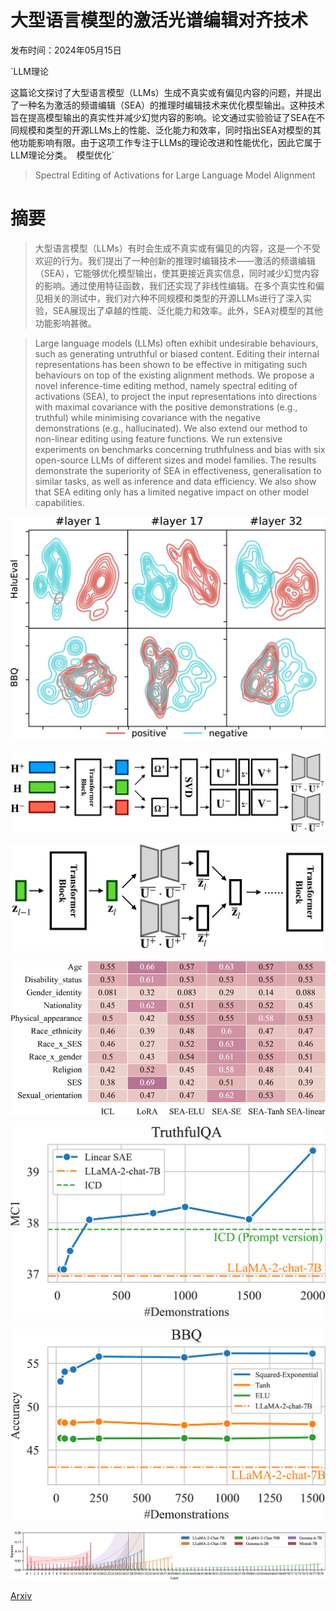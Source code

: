# 大型语言模型的激活光谱编辑对齐技术

发布时间：2024年05月15日

`LLM理论

这篇论文探讨了大型语言模型（LLMs）生成不真实或有偏见内容的问题，并提出了一种名为激活的频谱编辑（SEA）的推理时编辑技术来优化模型输出。这种技术旨在提高模型输出的真实性并减少幻觉内容的影响。论文通过实验验证了SEA在不同规模和类型的开源LLMs上的性能、泛化能力和效率，同时指出SEA对模型的其他功能影响有限。由于这项工作专注于LLMs的理论改进和性能优化，因此它属于LLM理论分类。` `模型优化`

> Spectral Editing of Activations for Large Language Model Alignment

# 摘要

> 大型语言模型（LLMs）有时会生成不真实或有偏见的内容，这是一个不受欢迎的行为。我们提出了一种创新的推理时编辑技术——激活的频谱编辑（SEA），它能够优化模型输出，使其更接近真实信息，同时减少幻觉内容的影响。通过使用特征函数，我们还实现了非线性编辑。在多个真实性和偏见相关的测试中，我们对六种不同规模和类型的开源LLMs进行了深入实验，SEA展现出了卓越的性能、泛化能力和效率。此外，SEA对模型的其他功能影响甚微。

> Large language models (LLMs) often exhibit undesirable behaviours, such as generating untruthful or biased content. Editing their internal representations has been shown to be effective in mitigating such behaviours on top of the existing alignment methods. We propose a novel inference-time editing method, namely spectral editing of activations (SEA), to project the input representations into directions with maximal covariance with the positive demonstrations (e.g., truthful) while minimising covariance with the negative demonstrations (e.g., hallucinated). We also extend our method to non-linear editing using feature functions. We run extensive experiments on benchmarks concerning truthfulness and bias with six open-source LLMs of different sizes and model families. The results demonstrate the superiority of SEA in effectiveness, generalisation to similar tasks, as well as inference and data efficiency. We also show that SEA editing only has a limited negative impact on other model capabilities.

![大型语言模型的激活光谱编辑对齐技术](../../../paper_images/2405.09719/x1.png)

![大型语言模型的激活光谱编辑对齐技术](../../../paper_images/2405.09719/x2.png)

![大型语言模型的激活光谱编辑对齐技术](../../../paper_images/2405.09719/x3.png)

![大型语言模型的激活光谱编辑对齐技术](../../../paper_images/2405.09719/x4.png)

![大型语言模型的激活光谱编辑对齐技术](../../../paper_images/2405.09719/x5.png)

![大型语言模型的激活光谱编辑对齐技术](../../../paper_images/2405.09719/x6.png)

![大型语言模型的激活光谱编辑对齐技术](../../../paper_images/2405.09719/x7.png)

[Arxiv](https://arxiv.org/abs/2405.09719)